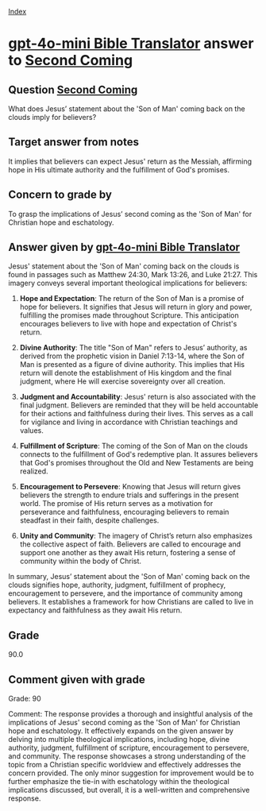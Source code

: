 
[Index](../../index.md)
# [gpt-4o-mini Bible Translator](../../answering_models/gpt-4o-mini_Bible_Translator.md) answer to [Second Coming](../../questions/Second_Coming.md)

## Question [Second Coming](../../questions/Second_Coming.md)
What does Jesus’ statement about the 'Son of Man' coming back on the clouds imply for believers?

## Target answer from notes
It implies that believers can expect Jesus' return as the Messiah, affirming hope in His ultimate authority and the fulfillment of God's promises.

## Concern to grade by
To grasp the implications of Jesus’ second coming as the 'Son of Man' for Christian hope and eschatology.

## Answer given by [gpt-4o-mini Bible Translator](../../answering_models/gpt-4o-mini_Bible_Translator.md)
Jesus' statement about the 'Son of Man' coming back on the clouds is found in passages such as Matthew 24:30, Mark 13:26, and Luke 21:27. This imagery conveys several important theological implications for believers:

1. **Hope and Expectation**: The return of the Son of Man is a promise of hope for believers. It signifies that Jesus will return in glory and power, fulfilling the promises made throughout Scripture. This anticipation encourages believers to live with hope and expectation of Christ's return.

2. **Divine Authority**: The title "Son of Man" refers to Jesus’ authority, as derived from the prophetic vision in Daniel 7:13-14, where the Son of Man is presented as a figure of divine authority. This implies that His return will denote the establishment of His kingdom and the final judgment, where He will exercise sovereignty over all creation.

3. **Judgment and Accountability**: Jesus' return is also associated with the final judgment. Believers are reminded that they will be held accountable for their actions and faithfulness during their lives. This serves as a call for vigilance and living in accordance with Christian teachings and values.

4. **Fulfillment of Scripture**: The coming of the Son of Man on the clouds connects to the fulfillment of God's redemptive plan. It assures believers that God's promises throughout the Old and New Testaments are being realized.

5. **Encouragement to Persevere**: Knowing that Jesus will return gives believers the strength to endure trials and sufferings in the present world. The promise of His return serves as a motivation for perseverance and faithfulness, encouraging believers to remain steadfast in their faith, despite challenges.

6. **Unity and Community**: The imagery of Christ’s return also emphasizes the collective aspect of faith. Believers are called to encourage and support one another as they await His return, fostering a sense of community within the body of Christ.

In summary, Jesus’ statement about the 'Son of Man' coming back on the clouds signifies hope, authority, judgment, fulfillment of prophecy, encouragement to persevere, and the importance of community among believers. It establishes a framework for how Christians are called to live in expectancy and faithfulness as they await His return.

## Grade
90.0

## Comment given with grade
Grade: 90

Comment: The response provides a thorough and insightful analysis of the implications of Jesus' second coming as the 'Son of Man' for Christian hope and eschatology. It effectively expands on the given answer by delving into multiple theological implications, including hope, divine authority, judgment, fulfillment of scripture, encouragement to persevere, and community. The response showcases a strong understanding of the topic from a Christian specific worldview and effectively addresses the concern provided. The only minor suggestion for improvement would be to further emphasize the tie-in with eschatology within the theological implications discussed, but overall, it is a well-written and comprehensive response.
